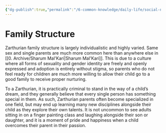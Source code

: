```yaml
---
{"dg-publish":true,"permalink":"/6-common-knowledge/daily-life/social-norms/family-structure/","noteIcon":""}
---
```


# Family Structure

Zarthurian family structure is largely individualistic and highly varied. Same sex and single parents are much more common here than anywhere else in [[0. Archive/Sharum Mal'Kari\|Sharum Mal'Kari]]. This is due to a culture where all forms of sexuality and gender identity are freely and openly expressed and adoption is entirely without stigma, so parents who do not feel ready for children are much more willing to allow their child go to a good family to receive proper nurturing. 

To a Zarthurian, it is practically criminal to stand in the way of a child’s dream, and they generally believe that every single person has something special in them. As such, Zarthurian parents often become specialized in one field, but may end up learning many new disciplines alongside their child as they explore their own talents. It is not uncommon to see adults sitting in on a finger painting class and laughing alongside their son or daughter, and it is a moment of pride and happiness when a child overcomes their parent in their passion.